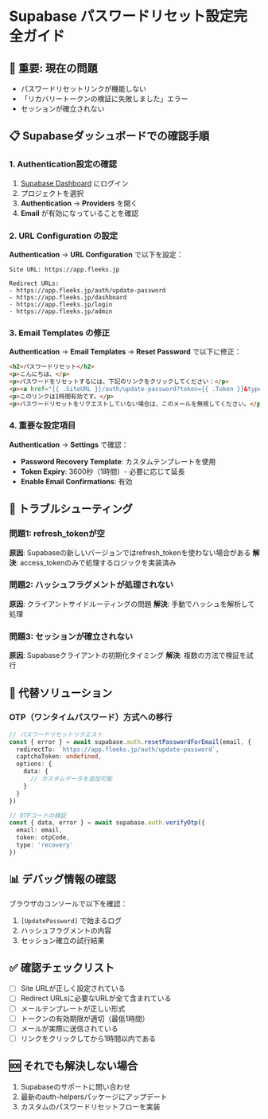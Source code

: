 # Supabase パスワードリセット設定完全ガイド

## 🚨 重要: 現在の問題
- パスワードリセットリンクが機能しない
- 「リカバリートークンの検証に失敗しました」エラー
- セッションが確立されない

## 📋 Supabaseダッシュボードでの確認手順

### 1. Authentication設定の確認

1. [Supabase Dashboard](https://app.supabase.com) にログイン
2. プロジェクトを選択
3. **Authentication** → **Providers** を開く
4. **Email** が有効になっていることを確認

### 2. URL Configuration の設定

**Authentication** → **URL Configuration** で以下を設定：

```
Site URL: https://app.fleeks.jp

Redirect URLs:
- https://app.fleeks.jp/auth/update-password
- https://app.fleeks.jp/dashboard
- https://app.fleeks.jp/login
- https://app.fleeks.jp/admin
```

### 3. Email Templates の修正

**Authentication** → **Email Templates** → **Reset Password** で以下に修正：

```html
<h2>パスワードリセット</h2>
<p>こんにちは、</p>
<p>パスワードをリセットするには、下記のリンクをクリックしてください：</p>
<p><a href="{{ .SiteURL }}/auth/update-password?token={{ .Token }}&type=recovery&email={{ .Email }}">パスワードをリセット</a></p>
<p>このリンクは1時間有効です。</p>
<p>パスワードリセットをリクエストしていない場合は、このメールを無視してください。</p>
```

### 4. 重要な設定項目

**Authentication** → **Settings** で確認：

- **Password Recovery Template**: カスタムテンプレートを使用
- **Token Expiry**: 3600秒（1時間）- 必要に応じて延長
- **Enable Email Confirmations**: 有効

## 🔧 トラブルシューティング

### 問題1: refresh_tokenが空
**原因**: Supabaseの新しいバージョンではrefresh_tokenを使わない場合がある
**解決**: access_tokenのみで処理するロジックを実装済み

### 問題2: ハッシュフラグメントが処理されない
**原因**: クライアントサイドルーティングの問題
**解決**: 手動でハッシュを解析して処理

### 問題3: セッションが確立されない
**原因**: Supabaseクライアントの初期化タイミング
**解決**: 複数の方法で検証を試行

## 🎯 代替ソリューション

### OTP（ワンタイムパスワード）方式への移行

```typescript
// パスワードリセットリクエスト
const { error } = await supabase.auth.resetPasswordForEmail(email, {
  redirectTo: `https://app.fleeks.jp/auth/update-password`,
  captchaToken: undefined,
  options: {
    data: {
      // カスタムデータを追加可能
    }
  }
})

// OTPコードの検証
const { data, error } = await supabase.auth.verifyOtp({
  email: email,
  token: otpCode,
  type: 'recovery'
})
```

## 📊 デバッグ情報の確認

ブラウザのコンソールで以下を確認：
1. `[UpdatePassword]` で始まるログ
2. ハッシュフラグメントの内容
3. セッション確立の試行結果

## ✅ 確認チェックリスト

- [ ] Site URLが正しく設定されている
- [ ] Redirect URLsに必要なURLが全て含まれている
- [ ] メールテンプレートが正しい形式
- [ ] トークンの有効期限が適切（最低1時間）
- [ ] メールが実際に送信されている
- [ ] リンクをクリックしてから1時間以内である

## 🆘 それでも解決しない場合

1. Supabaseのサポートに問い合わせ
2. 最新のauth-helpersパッケージにアップデート
3. カスタムのパスワードリセットフローを実装